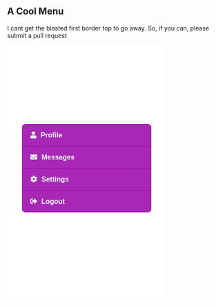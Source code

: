 ## A Cool Menu

I cant get the blasted first border top to go away. So, if you can, please submit a pull request

![alt text](demo.gif)